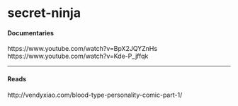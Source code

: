 # secret-ninja

<h4>Documentaries</h4>
https://www.youtube.com/watch?v=BpX2JQYZnHs <br />
https://www.youtube.com/watch?v=Kde-P_jffqk

<hr />

<h4>Reads</h4>
http://vendyxiao.com/blood-type-personality-comic-part-1/ <br />

